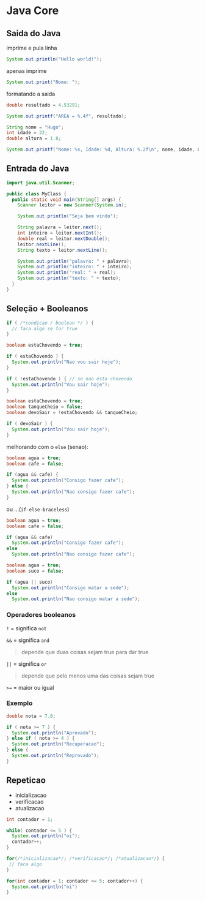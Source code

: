 # Java Core

## Saida do Java

imprime e pula linha

```java
System.out.println("Hello world!");
```

apenas imprime

```java
System.out.print("Nome: ");

```

formatando a saida

```java
double resultado = 4.53291;

System.out.printf("AREA = %.4f", resultado);
```

```java
String nome = "Hugo";
int idade = 22;
double altura = 1.8;

System.out.printf("Nome: %s, Idade: %d, Altura: %.2f\n", nome, idade, altura);
```

## Entrada do Java

```java
import java.util.Scanner;

public class MyClass {
  public static void main(String[] args) {
    Scanner leitor = new Scanner(System.in);

    System.out.println("Seja bem vindo");

    String palavra = leitor.next();
    int inteiro = leitor.nextInt();
    double real = leitor.nextDouble();
    leitor.nextLine();
    String texto = leitor.nextLine();

    System.out.println("palavra: " + palavra);
    System.out.println("inteiro: " + inteiro);
    System.out.println("real: " + real);
    System.out.println("texto: " + texto);
  }
}
```

## Seleção + Booleanos

```java
if ( /*condicao / boolean */ ) {
  // faca algo se for true
}
```

```java
boolean estaChovendo = true;

if ( estaChovendo ) {
  System.out.println("Nao vou sair hoje");
}

if ( !estaChovendo ) { // se nao esta chovendo
  System.out.println("Vou sair hoje");
}
```

```java
boolean estaChovendo = true;
boolean tanqueCheio = false;
boolean devoSair = !estaChovendo && tanqueCheio;

if ( devoSair ) {
  System.out.println("Vou sair hoje");
}  
```

melhorando com o `else` (senao):

```java
boolean agua = true;
boolean cafe = false;

if (agua && cafe) {
  System.out.println("Consigo fazer cafe");
} else {
  System.out.println("Nao consigo fazer cafe");
}
```

ou ...(`if-else-braceless`)

```java
boolean agua = true;
boolean cafe = false;

if (agua && cafe)
  System.out.println("Consigo fazer cafe");
else
  System.out.println("Nao consigo fazer cafe");
```

```java
boolean agua = true;
boolean suco = false;

if (agua || suco)
  System.out.println("Consigo matar a sede");
else
  System.out.println("Nao consigo matar a sede");
```

### Operadores booleanos

`!` = significa `not`

`&&` = significa `and`

> depende que duas coisas sejam true para dar true

`||` = significa `or`

> depende que pelo menos uma das coisas sejam true

`>=` = maior ou igual

### Exemplo

```java
double nota = 7.8;

if ( nota >= 7 ) {
  System.out.println("Aprovado");
} else if ( nota >= 4 ) {
  System.out.println("Recuperacao");
} else {
  System.out.println("Reprovado");
}
```

## Repeticao

- inicializacao
- verificacao
- atualizacao

```java
int contador = 1;

while( contador <= 5 ) {
  System.out.println("oi");
  contador++;
}
```

```java
for(/*inicializacao*/; /*verificacao*/; /*atualizacao*/) {
 // faca algo
}
```

```java
for(int contador = 1; contador <= 5; contador++) {
  System.out.println("oi")
}
```
